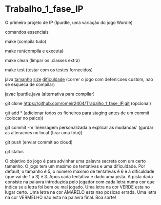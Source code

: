 # Trabalho_1_fase_IP
O primeiro projeto de IP (Ipurdle, uma variação do jogo Wordle)

comandos essenciais

make (compila tudo)

make run(compila e executa)

make clean (limpar os .classes extra)

make test (testar com os testes fornecidos)

java [tamanho](opcional) [size](opcional) [dificuldade](opcional) (correr o jogo com defenicoes custom, nao se esqueca de compilar)

javac Ipurdle.java (alternativa para compilar)

git clone https://github.com/omeir2404/Trabalho_1_fase_IP.git <nome com que queres guardar>(opcional)

git add * (adicionar todos os ficheiros para staging antes de um commit (colocar no palco))

git commit -m 'mensagem personalizada a explicar as mudancas' (gurdar as alteracoes no local {tirar uma foto})

git push (enviar commit ao cloud)

git status


O objetivo do jogo é para advinhar uma palavra secreta com um certo tamanho.
O jogo tem um maximo de tentativas e uma dificuldade.
Por default, o tamanho é 5, o numero maximo de tentativas é 6 e a dificuldade (que vai de 1 a 3) é 3.
Apos cada tentativa e dado uma pista.
A pista dada consiste na palavra introduzida pelo jogador com cada letra numa cor que indica se a letra foi bem ou mal jogado.
Uma letra na cor VERDE esta no lugar certo.
Uma letra na cor AMARELO esta nao posicao errada.
Uma letra na cor VERMELHO não esta na palavra final.
Boa sorte!
